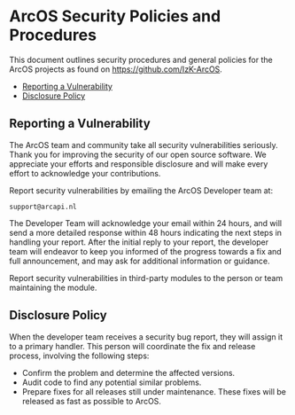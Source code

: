# ArcOS Security Policies and Procedures

This document outlines security procedures and general policies for the
ArcOS projects as found on https://github.com/IzK-ArcOS.

  * [Reporting a Vulnerability](#reporting-a-vulnerability)
  * [Disclosure Policy](#disclosure-policy)

## Reporting a Vulnerability 

The ArcOS team and community take all security vulnerabilities
seriously. Thank you for improving the security of our open source 
software. We appreciate your efforts and responsible disclosure and will
make every effort to acknowledge your contributions.

Report security vulnerabilities by emailing the ArcOS Developer team at:
    
    support@arcapi.nl

The Developer Team will acknowledge your email within 24 hours, and will
send a more detailed response within 48 hours indicating the next steps in 
handling your report. After the initial reply to your report, the developer
team will endeavor to keep you informed of the progress towards a fix and
full announcement, and may ask for additional information or guidance.

Report security vulnerabilities in third-party modules to the person or 
team maintaining the module.

## Disclosure Policy

When the developer team receives a security bug report, they will assign it
to a primary handler. This person will coordinate the fix and release
process, involving the following steps:

  * Confirm the problem and determine the affected versions.
  * Audit code to find any potential similar problems.
  * Prepare fixes for all releases still under maintenance. These fixes
    will be released as fast as possible to ArcOS.
